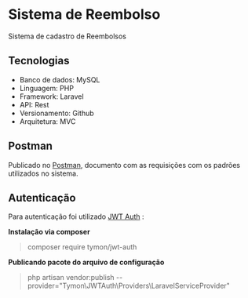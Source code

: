 # Sistema de Reembolso
Sistema de cadastro de Reembolsos

## Tecnologias 
- Banco de dados: MySQL
- Linguagem: PHP
- Framework: Laravel
- API: Rest
- Versionamento: Github
- Arquitetura: MVC

## Postman
Publicado no [Postman](https://documenter.getpostman.com/view/4134279/SW7UaqAH?version=latest), documento com as requisições com os padrões utilizados no sistema.

## Autenticação
Para autenticação foi utilizado [JWT Auth](https://jwt-auth.readthedocs.io/en/develop/) : 

**Instalação via composer**
> composer require tymon/jwt-auth

**Publicando pacote do arquivo de configuração**
> php artisan vendor:publish --provider="Tymon\JWTAuth\Providers\LaravelServiceProvider"


